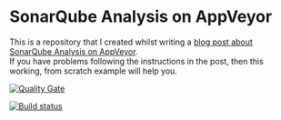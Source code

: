 # SonarQube Analysis on AppVeyor

This is a repository that I created whilst writing a [blog post about SonarQube Analysis on AppVeyor](https://www.appveyor.com/blog/2016/12/23/sonarqube).	
If you have problems following the instructions in the post, then this working, from scratch example will help you.

[![Quality Gate](https://sonarqube.com/api/badges/gate?key=SonarQubeNemoOnAppveyor)](https://sonarqube.com/dashboard/index/SonarQubeNemoOnAppveyor)

[![Build status](https://ci.appveyor.com/api/projects/status/kh4kk7epgu7phh31?svg=true)](https://ci.appveyor.com/project/ceddlyburge/sonarqube-nemo-on-appveyor)

